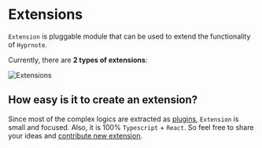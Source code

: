 <script setup>
import { data } from "../data/extensions.data.mts";
</script>

# Extensions

`Extension` is pluggable module that can be used to extend the functionality of `Hyprnote`.

Currently, there are **2 types of extensions**:

<Image
  alt="Extensions"
  src="/extensions-abstract-light.png"
  darkSrc="/extensions-abstract-dark.png"
/>

<ExtensionsTable :data="data" />

## How easy is it to create an extension?

Since most of the complex logics are extracted as [plugins](/plugins/index.md), `Extension` is small and focused.
Also, it is 100% `Typescript` + `React`. So feel free to share your ideas and [contribute new extension](/development/extension).
